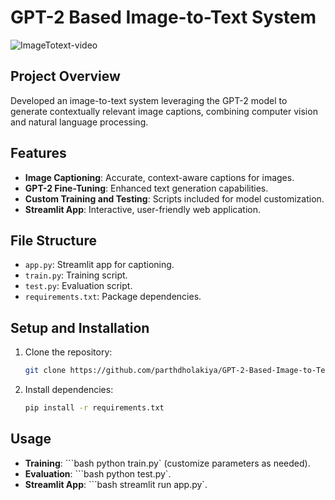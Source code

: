 # GPT-2 Based Image-to-Text System

![ImageTotext-video](https://github.com/parthdholakiya/GPT-2-Based-Image-to-Text-System/assets/94167271/13fb6eb4-4e75-4502-98f0-a3991dd337cd)

## Project Overview
Developed an image-to-text system leveraging the GPT-2 model to generate contextually relevant image captions, combining computer vision and natural language processing.

## Features
- **Image Captioning**: Accurate, context-aware captions for images.
- **GPT-2 Fine-Tuning**: Enhanced text generation capabilities.
- **Custom Training and Testing**: Scripts included for model customization.
- **Streamlit App**: Interactive, user-friendly web application.

## File Structure
- `app.py`: Streamlit app for captioning.
- `train.py`: Training script.
- `test.py`: Evaluation script.
- `requirements.txt`: Package dependencies.

## Setup and Installation
1. Clone the repository:
   ```bash
   git clone https://github.com/parthdholakiya/GPT-2-Based-Image-to-Text-System.git

3. Install dependencies:
    ```bash
    pip install -r requirements.txt

## Usage
- **Training**: ```bash python train.py` (customize parameters as needed).
- **Evaluation**: ```bash  python test.py`.
- **Streamlit App**: ```bash streamlit run app.py`.


